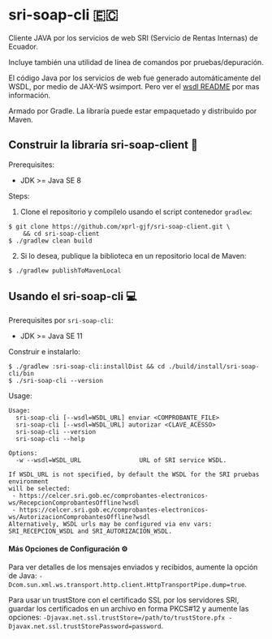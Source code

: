 # sri-soap-cli :ecuador:

Cliente JAVA por los servicios de web SRI (Servicio de Rentas Internas) de Ecuador.

Incluye también una utilidad de línea de comandos por pruebas/depuración.

El código Java por los servicios de web fue generado automáticamente del WSDL, por medio de JAX-WS wsimport.
Pero ver el [wsdl README](lib/src/main/resources/META-INF/wsdl/README.md) por mas información.

Armado por Gradle. La libraría puede estar empaquetado y distribuido por Maven.

## Construir la libraría sri-soap-client :wrench:

Prerequisites:
- JDK >= Java SE 8

Steps:
1) Clone el repositorio y compílelo usando el script contenedor `gradlew`:
```shell
$ git clone https://github.com/xprl-gjf/sri-soap-client.git \
    && cd sri-soap-client
$ ./gradlew clean build
```

2) Si lo desea, publique la biblioteca en un repositorio local de Maven:
```shell
$ ./gradlew publishToMavenLocal
```

## Usando el sri-soap-cli :computer:

Prerequisites por `sri-soap-cli`:
- JDK >= Java SE 11

Construir e instalarlo:
```shell
$ ./gradlew :sri-soap-cli:installDist && cd ./build/install/sri-soap-cli/bin
$ ./sri-soap-cli --version 
```

Usage:
```text
Usage:
  sri-soap-cli [--wsdl=WSDL_URL] enviar <COMPROBANTE_FILE>
  sri-soap-cli [--wsdl=WSDL_URL] autorizar <CLAVE_ACESSO>
  sri-soap-cli --version
  sri-soap-cli --help

Options:
  -w --wsdl=WSDL_URL                URL of SRI service WSDL.

If WSDL_URL is not specified, by default the WSDL for the SRI pruebas environment
will be selected:
 - https://celcer.sri.gob.ec/comprobantes-electronicos-ws/RecepcionComprobantesOffline?wsdl
 - https://celcer.sri.gob.ec/comprobantes-electronicos-ws/AutorizacionComprobantesOffline?wsdl
Alternatively, WSDL urls may be configured via env vars:
SRI_RECEPCION_WSDL and SRI_AUTORIZACION_WSDL.
```

#### Más Opciones de Configuración :gear:

Para ver detalles de los mensajes enviados y recibidos, aumente la opción de Java:
`-Dcom.sun.xml.ws.transport.http.client.HttpTransportPipe.dump=true`.

Para usar un trustStore con el certificado SSL por los servidores SRI, guardar los
certificados en un archivo en forma PKCS#12 y aumente las opciones:
`-Djavax.net.ssl.trustStore=/path/to/trustStore.pfx -Djavax.net.ssl.trustStorePassword=password`.


